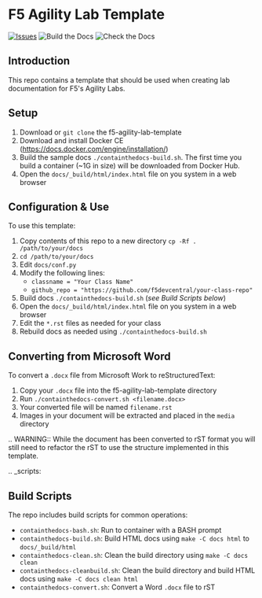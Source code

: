 F5 Agility Lab Template
=======================

[![Issues](https://img.shields.io/github/issues/f5devcentral/f5-agility-labs-template.svg)](https://github.com/f5devcentral/f5-agility-labs-template/issues)
![Build the Docs](https://github.com/f5devcentral/f5-agility-labs-template/actions/workflows/build-the-docs.yml/badge.svg)
![Check the Docs](https://github.com/f5devcentral/f5-agility-labs-template/actions/workflows/check-the-docs.yml/badge.svg)

Introduction
------------

This repo contains a template that should be used when creating lab
documentation for F5's Agility Labs.

Setup
-----

1. Download or ``git clone`` the f5-agility-lab-template
2. Download and install Docker CE (https://docs.docker.com/engine/installation/)
3. Build the sample docs ``./containthedocs-build.sh``. The first time you
   build a container (~1G in size) will be downloaded from Docker Hub.
4. Open the ``docs/_build/html/index.html`` file on you system in a web browser

Configuration & Use
-------------------

To use this template:

1. Copy contents of this repo to a new directory
   ``cp -Rf . /path/to/your/docs``
2. ``cd /path/to/your/docs``
3. Edit ``docs/conf.py``
4. Modify the following lines:
   - ``classname = "Your Class Name"``
   - ``github_repo = "https://github.com/f5devcentral/your-class-repo"``
5. Build docs ``./containthedocs-build.sh`` (*see Build Scripts below*)
6. Open the ``docs/_build/html/index.html`` file on you system in a web browser
7. Edit the ``*.rst`` files as needed for your class
8. Rebuild docs as needed using ``./containthedocs-build.sh``

Converting from Microsoft Word
------------------------------

To convert a ``.docx`` file from Microsoft Work to reStructuredText:

1. Copy your ``.docx`` file into the f5-agility-lab-template directory
2. Run ``./containthedocs-convert.sh <filename.docx>``
3. Your converted file will be named ``filename.rst``
4. Images in your document will be extracted and placed in the ``media``
   directory

.. WARNING:: While the document has been converted to rST format you will still
   need to refactor the rST to use the structure implemented in this template.

.. _scripts:

Build Scripts
-------------

The repo includes build scripts for common operations:

- ``containthedocs-bash.sh``: Run to container with a BASH prompt
- ``containthedocs-build.sh``: Build HTML docs using ``make -C docs html`` to
  ``docs/_build/html``
- ``containthedocs-clean.sh``: Clean the build directory using
  ``make -C docs clean``
- ``containthedocs-cleanbuild.sh``: Clean the build directory and build HTML
  docs using ``make -C docs clean html``
- ``containthedocs-convert.sh``: Convert a Word ``.docx`` file to rST
